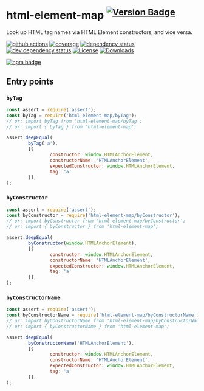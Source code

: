 # html-element-map <sup>[![Version Badge][2]][1]</sup>
Look up HTML tag names via HTML Element constructors, and vice versa.

[![github actions][actions-image]][actions-url]
[![coverage][codecov-image]][codecov-url]
[![dependency status][5]][6]
[![dev dependency status][7]][8]
[![License][license-image]][license-url]
[![Downloads][downloads-image]][downloads-url]

[![npm badge][11]][1]

## Entry points

### `byTag`

```js
const assert = require('assert');
const byTag = require('html-element-map/byTag');
// or: import byTag from 'html-element-map/byTag';
// or: import { byTag } from 'html-element-map';

assert.deepEqual(
		byTag('a'),
		[{
				constructor: window.HTMLAnchorElement,
				constructorName: 'HTMLAnchorElement',
				expectedConstructor: window.HTMLAnchorElement,
				tag: 'a'
		}],
);
```

### `byConstructor`

```js
const assert = require('assert');
const byConstructor = require('html-element-map/byConstructor');
// or: import byConstructor from 'html-element-map/byConstructor';
// or: import { byConstructor } from 'html-element-map';

assert.deepEqual(
		byConstructor(window.HTMLAnchorElement),
		[{
				constructor: window.HTMLAnchorElement,
				constructorName: 'HTMLAnchorElement',
				expectedConstructor: window.HTMLAnchorElement,
				tag: 'a'
		}],
);
```

### `byConstructorName`

```js
const assert = require('assert');
const byConstructorName = require('html-element-map/byConstructorName');
// or: import byConstructorName from 'html-element-map/byConstructorName';
// or: import { byConstructorName } from 'html-element-map';

assert.deepEqual(
		byConstructorName('HTMLAnchorElement'),
		[{
				constructor: window.HTMLAnchorElement,
				constructorName: 'HTMLAnchorElement',
				expectedConstructor: window.HTMLAnchorElement,
				tag: 'a'
		}],
);
```

[1]: https://npmjs.org/package/html-element-map
[2]: https://versionbadg.es/ljharb/html-element-map.svg
[5]: https://david-dm.org/ljharb/html-element-map.svg
[6]: https://david-dm.org/ljharb/html-element-map
[7]: https://david-dm.org/ljharb/html-element-map/dev-status.svg
[8]: https://david-dm.org/ljharb/html-element-map#info=devDependencies
[11]: https://nodei.co/npm/html-element-map.png?downloads=true&stars=true
[license-image]: https://img.shields.io/npm/l/html-element-map.svg
[license-url]: LICENSE
[downloads-image]: https://img.shields.io/npm/dm/html-element-map.svg
[downloads-url]: https://npm-stat.com/charts.html?package=html-element-map
[codecov-image]: https://codecov.io/gh/ljharb/html-element-map/branch/main/graphs/badge.svg
[codecov-url]: https://app.codecov.io/gh/ljharb/html-element-map/
[actions-image]: https://img.shields.io/endpoint?url=https://github-actions-badge-u3jn4tfpocch.runkit.sh/ljharb/html-element-map
[actions-url]: https://github.com/ljharb/html-element-map/actions

